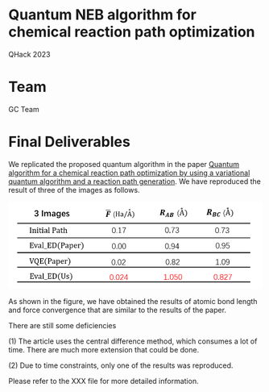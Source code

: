 # Quantum NEB algorithm for chemical reaction path optimization
QHack 2023

# Team
GC Team

# Final Deliverables
We replicated the proposed quantum algorithm in the paper [Quantum algorithm for a chemical reaction path optimization by using a variational quantum algorithm and a reaction path generation](https://arxiv.org/abs/2009.06803). We have reproduced the result of three of the images as follows.

![Fig 1.](https://github.com/yangguohao/QHACK2023/blob/main/img/result.png)

As shown in the figure, we have obtained the results of atomic bond length and force convergence that are similar to the results of the paper.

There are still some deficiencies

(1) The article uses the central difference method, which consumes a lot of time. There are much more extension that could be done.

(2) Due to time constraints, only one of the results was reproduced.

Please refer to the XXX file for more detailed information.

